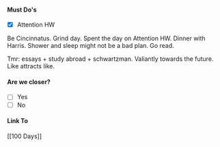#### Must Do's
- [x] Attention HW

Be Cincinnatus. Grind day. Spent the day on Attention HW. Dinner with Harris. Shower and sleep might not be a bad plan. Go read.

Tmr: essays + study abroad + schwartzman.
Valiantly towards the future.
Like attracts like.
#### Are we closer?
- [ ] Yes
- [ ] No
#### Link To
[[100 Days]]
